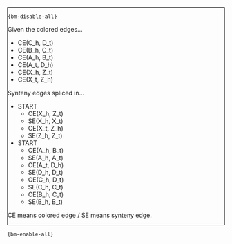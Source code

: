 <div style="border:1px solid black;">

`{bm-disable-all}`

Given the colored edges...

* CE(C_h, D_t)
* CE(B_h, C_t)
* CE(A_h, B_t)
* CE(A_t, D_h)
* CE(X_h, Z_t)
* CE(X_t, Z_h)


Synteny edges spliced in...

 * START
   * CE(X_h, Z_t)
   * SE(X_h, X_t)
   * CE(X_t, Z_h)
   * SE(Z_h, Z_t)
 * START
   * CE(A_h, B_t)
   * SE(A_h, A_t)
   * CE(A_t, D_h)
   * SE(D_h, D_t)
   * CE(C_h, D_t)
   * SE(C_h, C_t)
   * CE(B_h, C_t)
   * SE(B_h, B_t)

CE means colored edge / SE means synteny edge.

</div>

`{bm-enable-all}`

